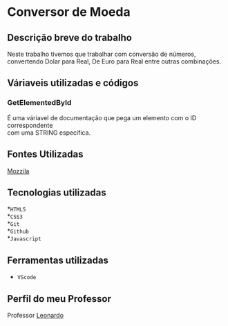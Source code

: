 # Conversor de Moeda

## Descrição breve do trabalho
Neste trabalho tivemos que trabalhar com conversão de números,<br>
convertendo Dolar para Real, De Euro para Real entre outras combinações.

## Váriaveis utilizadas e códigos

### GetElementedById
É uma váriavel de documentação que pega um elemento com o ID correspondente<br>
com uma STRING específica.

## Fontes Utilizadas
[Mozzila](https://developer.mozilla.org/en-US/docs/Web/API/Document/getElementById/)

## Tecnologias utilizadas 
*`HTML5`<br>
*`CSS3`<br>
*`Git`<br>
*`Github`<br>
*`Javascript`<br>

## Ferramentas utilizadas 
* `VScode` 

## Perfil do meu Professor
Professor [Leonardo](https://github.com/leonardorochamarista)
